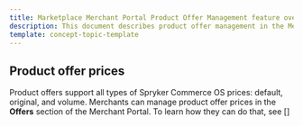 ```yaml
---
title: Marketplace Merchant Portal Product Offer Management feature overview
description: This document describes product offer management in the Merchant Portal.
template: concept-topic-template
---
```






## Product offer prices

Product offers support all types of Spryker Commerce OS prices: default, original, and volume. Merchants can manage product offer prices in the **Offers** section of the Merchant Portal. To learn how they can do that, see []

